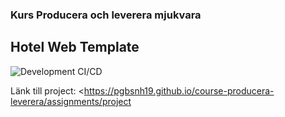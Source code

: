 ### Kurs Producera och leverera mjukvara

## Hotel Web Template
![Development CI/CD](https://github.com/PGBSNH19/project-grupp-1-hotel/workflows/Development%20CI/CD/badge.svg?branch=development)


Länk till project: <https://pgbsnh19.github.io/course-producera-leverera/assignments/project

